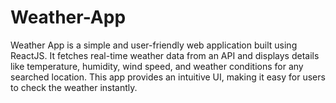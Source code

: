 # Weather-App
Weather App is a simple and user-friendly web application built using ReactJS. It fetches real-time weather data from an API and displays details like temperature, humidity, wind speed, and weather conditions for any searched location. This app provides an intuitive UI, making it easy for users to check the weather instantly.
